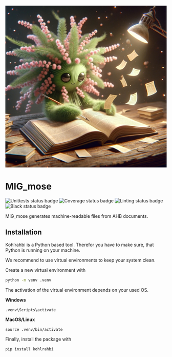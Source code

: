 ![migmose-logo](migmose-logo.jpeg)

# MIG_mose 


![Unittests status badge](https://github.com/Hochfrequenz/migmose/workflows/Unittests/badge.svg)
![Coverage status badge](https://github.com/Hochfrequenz/migmose/workflows/Coverage/badge.svg)
![Linting status badge](https://github.com/Hochfrequenz/migmose/workflows/Linting/badge.svg)
![Black status badge](https://github.com/Hochfrequenz/migmose/workflows/Formatting/badge.svg)

MIG_mose generates machine-readable files from AHB documents.

## Installation
Kohlrahbi is a Python based tool.
Therefor you have to make sure, that Python is running on your machine.

We recommend to use virtual environments to keep your system clean.

Create a new virtual environment with
```bash
python -m venv .venv
```

The activation of the virtual environment depends on your used OS.

**Windows**
```
.venv\Scripts\activate
```
**MacOS/Linux**
```
source .venv/bin/activate
```
Finally, install the package with

```bash
pip install kohlrahbi
```

